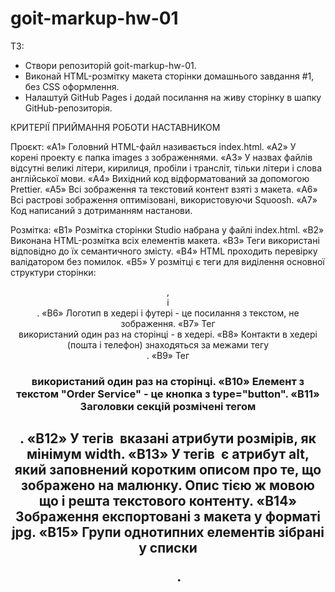 # goit-markup-hw-01

ТЗ:
- Створи репозиторій goit-markup-hw-01.
- Виконай HTML-розмітку макета сторінки домашнього завдання #1, без CSS оформлення.
- Налаштуй GitHub Pages і додай посилання на живу сторінку в шапку GitHub-репозиторія.

КРИТЕРІЇ ПРИЙМАННЯ РОБОТИ НАСТАВНИКОМ

Проєкт:
«A1» Головний HTML-файл називається index.html.
«A2» У корені проекту є папка images з зображеннями.
«A3» У назвах файлів відсутні великі літери, кирилиця, пробіли і трансліт, тільки літери і слова англійської мови.
«A4» Вихідний код відформатований за допомогою Prettier.
«A5» Всі зображення та текстовий контент взяті з макета.
«A6» Всі растрові зображення оптимізовані, використовуючи Squoosh.
«A7» Код написаний з дотриманням настанови.

Розмітка:
«B1» Розмітка сторінки Studio набрана у файлі index.html.
«B2» Виконана HTML-розмітка всіх елементів макета.
«B3» Теги використані відповідно до їх семантичного змісту.
«B4» HTML проходить перевірку валідатором без помилок.
«B5» У розмітці є теги для виділення основної структури сторінки: <header>, <main> і <footer>.
«B6» Логотип в хедері і футері - це посилання з текстом, не зображення.
«B7» Тег <nav> використаний один раз на сторінці - в хедері.
«B8» Контакти в хедері (пошта і телефон) знаходяться за межами тегу <nav>.
«B9» Тег <h1> використаний один раз на сторінці.
«B10» Елемент з текстом "Order Service" - це кнопка з type="button".
«B11» Заголовки секцій розмічені тегом <h2>.
«B12» У тегів <img> вказані атрибути розмірів, як мінімум width.
«B13» У тегів <img> є атрибут alt, який заповнений коротким описом про те, що зображено на малюнку. Опис тією ж мовою що і решта текстового контенту.
«B14» Зображення експортовані з макета у форматі jpg.
«B15» Групи однотипних елементів зібрані у списки <ul>.
